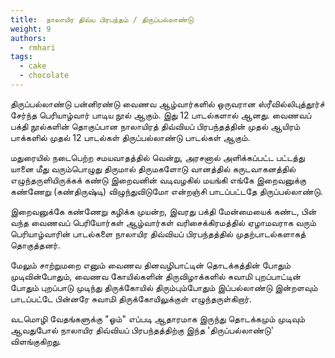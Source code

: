 ```yaml
---
title: 	நாலாயிர திவ்ய பிரபந்தம் / திருப்பல்லாண்டு
weight: 9
authors:
  - rmhari
tags:
  - cake
  - chocolate
---
```


திருப்பல்லாண்டு பன்னிரண்டு வைணவ ஆழ்வார்களில் ஒருவரான ஸ்ரீவில்லிபுத்தூர்ச் சேர்ந்த பெரியாழ்வார் பாடிய நூல் ஆகும். இது 12 பாடல்களால் ஆனது. வைணவப் பக்தி நூல்களின் தொகுப்பான நாலாயிரத் திவ்வியப் பிரபந்தத்தின் முதல் ஆயிரம் பாக்களில் முதல் 12 பாடல்கள் திருப்பல்லாண்டு பாடல்கள் ஆகும்.

மதுரையில் நடைபெற்ற சமயவாதத்தில் வென்று, அரசனால் அளிக்கப்பட்ட பட்டத்து யானை மீது வரும்பொழுது திருமால் திருமகளோடு வானத்தில் கருடவாகனத்தில் எழுந்தருளியிருக்கக் கண்டு இறைவனின் வடிவழகில் மயங்கி எங்கே இறைவனுக்கு கண்ணேறு (கண்திருஷ்டி) விழுந்துவிடுமோ என்றஞ்சி பாடப்பட்டதே திருப்பல்லாண்டு.

இறைவனுக்கே கண்ணேறு கழிக்க முயன்ற, இவரது பக்தி மேன்மையைக் கண்ட, பின் வந்த வைணவப் பெரியோர்கள் ஆழ்வார்கள் வரிசைக்கிரமத்தில் ஏழாமவராக வரும் பெரியாழ்வாரின் பாடல்களை நாலாயிர திவ்வியப் பிரபந்தத்தில் முதற்பாடல்களாகத் தொகுத்தனர்.

மேலும் சாற்றுமறை எனும் வைணவ தினவழிபாட்டின் தொடக்கத்தின் போதும் முடிவின்போதும், வைணவ கோயில்களின் திருவிழாக்களில் சுவாமி புறப்பாட்டின் போதும் புறப்பாடு முடிந்து திருக்கோயில் திரும்பும்போதும் இப்பல்லாண்டு இன்றளவும் பாடப்பட்டே பின்னரே சுவாமி திருக்கோயிலுக்குள் எழுந்தருள்கிறார்.

வடமொழி வேதங்களுக்கு "ஓம்" எப்படி ஆதாரமாக இருந்து தொடக்கமும் முடிவும் ஆவதுபோல் நாலாயிர திவ்வியப் பிரபந்தத்திற்கு இந்த 'திருப்பல்லாண்டு' விளங்குகிறது.